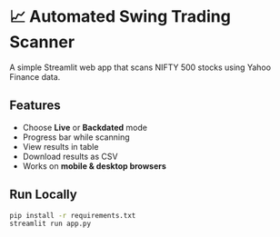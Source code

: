 # 📈 Automated Swing Trading Scanner

A simple Streamlit web app that scans NIFTY 500 stocks using Yahoo Finance data.

## Features
- Choose **Live** or **Backdated** mode
- Progress bar while scanning
- View results in table
- Download results as CSV
- Works on **mobile & desktop browsers**

## Run Locally
```bash
pip install -r requirements.txt
streamlit run app.py
